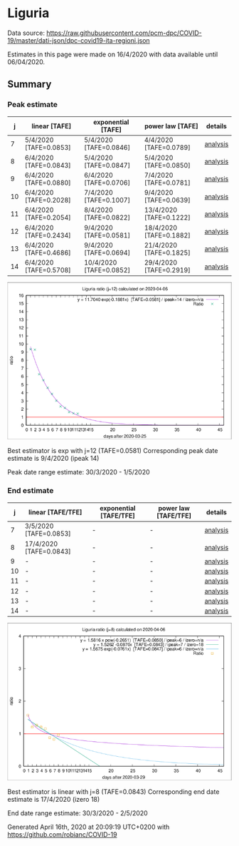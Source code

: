 # Liguria


Data source: https://raw.githubusercontent.com/pcm-dpc/COVID-19/master/dati-json/dpc-covid19-ita-regioni.json

Estimates in this page were made on 16/4/2020 with data available until 06/04/2020.


## Summary 

### Peak estimate 
|j|linear [TAFE]|exponential [TAFE]|power law [TAFE]|details|
|---|----|-----------|---------|-------|
|7|5/4/2020 [TAFE=0.0853]|5/4/2020 [TAFE=0.0846]|4/4/2020 [TAFE=0.0789]|[analysis](COVID-19_liguria_j7_2020-04-06.md)|
|8|6/4/2020 [TAFE=0.0843]|5/4/2020 [TAFE=0.0847]|5/4/2020 [TAFE=0.0850]|[analysis](COVID-19_liguria_j8_2020-04-06.md)|
|9|6/4/2020 [TAFE=0.0880]|6/4/2020 [TAFE=0.0706]|7/4/2020 [TAFE=0.0781]|[analysis](COVID-19_liguria_j9_2020-04-06.md)|
|10|6/4/2020 [TAFE=0.2028]|7/4/2020 [TAFE=0.1007]|9/4/2020 [TAFE=0.0639]|[analysis](COVID-19_liguria_j10_2020-04-06.md)|
|11|6/4/2020 [TAFE=0.2054]|8/4/2020 [TAFE=0.0822]|13/4/2020 [TAFE=0.1222]|[analysis](COVID-19_liguria_j11_2020-04-06.md)|
|12|6/4/2020 [TAFE=0.2434]|9/4/2020 [TAFE=0.0581]|18/4/2020 [TAFE=0.1882]|[analysis](COVID-19_liguria_j12_2020-04-06.md)|
|13|6/4/2020 [TAFE=0.4686]|9/4/2020 [TAFE=0.0694]|21/4/2020 [TAFE=0.1825]|[analysis](COVID-19_liguria_j13_2020-04-06.md)|
|14|6/4/2020 [TAFE=0.5708]|10/4/2020 [TAFE=0.0852]|29/4/2020 [TAFE=0.2919]|[analysis](COVID-19_liguria_j14_2020-04-06.md)|

![best peak estimate](COVID-19_liguria_j12_2020-04-06.png)

Best estimator is exp with j=12 (TAFE=0.0581)
Corresponding peak date estimate is 9/4/2020 (ipeak 14)


Peak date range estimate: 30/3/2020 - 1/5/2020

### End estimate 
|j|linear [TAFE/TFE]|exponential [TAFE/TFE]|power law [TAFE/TFE]|details|
|---|----|-----------|---------|-------|
|7|3/5/2020 [TAFE=0.0853]|-|-|[analysis](COVID-19_liguria_j7_2020-04-06.md)|
|8|17/4/2020 [TAFE=0.0843]|-|-|[analysis](COVID-19_liguria_j8_2020-04-06.md)|
|9|-|-|-|[analysis](COVID-19_liguria_j9_2020-04-06.md)|
|10|-|-|-|[analysis](COVID-19_liguria_j10_2020-04-06.md)|
|11|-|-|-|[analysis](COVID-19_liguria_j11_2020-04-06.md)|
|12|-|-|-|[analysis](COVID-19_liguria_j12_2020-04-06.md)|
|13|-|-|-|[analysis](COVID-19_liguria_j13_2020-04-06.md)|
|14|-|-|-|[analysis](COVID-19_liguria_j14_2020-04-06.md)|

![best zero estimate](COVID-19_liguria_j8_2020-04-06.png)

Best estimator is linear with j=8 (TAFE=0.0843)
Corresponding end date estimate is 17/4/2020 (izero 18)


End date range estimate: 30/3/2020 - 2/5/2020

Generated April 16th, 2020 at 20:09:19 UTC+0200 with https://github.com/robianc/COVID-19
